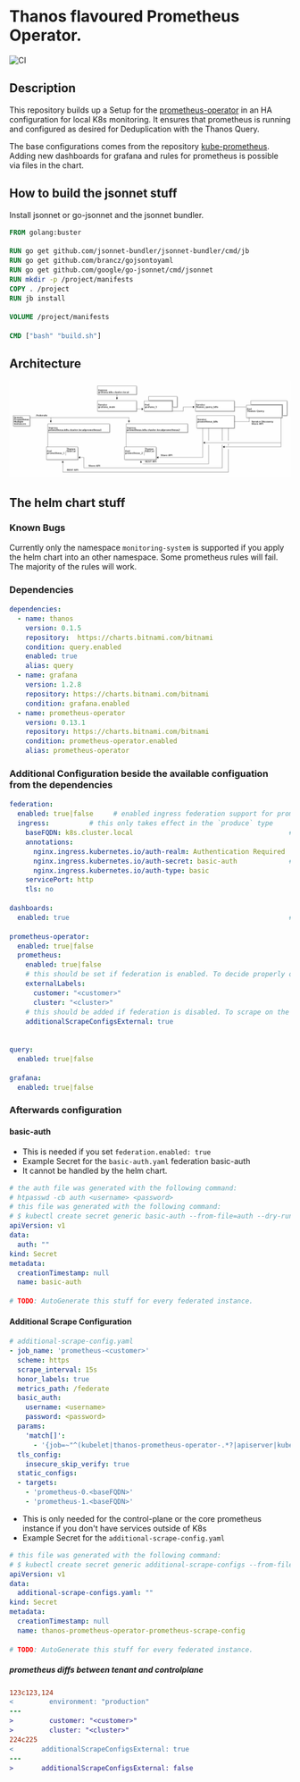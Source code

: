 # Thanos flavoured Prometheus Operator.
![CI](https://github.com/Cellebyte/helm/workflows/CI/badge.svg?branch=release)

## Description

This repository builds up a Setup for the [prometheus-operator](https://github.com/coreos/prometheus-operator) in an HA configuration for local K8s monitoring.
It ensures that prometheus is running and configured as desired for Deduplication with the Thanos Query.

The base configurations comes from the repository [kube-prometheus](https://github.com/coreos/kube-prometheus). Adding new dashboards for grafana and rules for prometheus is possible via files in the chart.

## How to build the jsonnet stuff
Install jsonnet or go-jsonnet and the jsonnet bundler.


```Dockerfile
FROM golang:buster

RUN go get github.com/jsonnet-bundler/jsonnet-bundler/cmd/jb
RUN go get github.com/brancz/gojsontoyaml
RUN go get github.com/google/go-jsonnet/cmd/jsonnet
RUN mkdir -p /project/manifests
COPY . /project
RUN jb install

VOLUME /project/manifests

CMD ["bash" "build.sh"]

```

## Architecture

![](Architecture-Graph-Thanos.png)

## The helm chart stuff

### Known Bugs

Currently only the namespace `monitoring-system` is supported if you apply the helm chart into an other namespace.
Some prometheus rules will fail. The majority of the rules will work.

### Dependencies

```yaml
dependencies:
  - name: thanos
    version: 0.1.5
    repository:  https://charts.bitnami.com/bitnami
    condition: query.enabled
    enabled: true
    alias: query
  - name: grafana
    version: 1.2.8
    repository: https://charts.bitnami.com/bitnami
    condition: grafana.enabled
  - name: prometheus-operator
    version: 0.13.1
    repository: https://charts.bitnami.com/bitnami
    condition: prometheus-operator.enabled
    alias: prometheus-operator
```

### Additional Configuration beside the available configuation from the dependencies

```yaml
federation:
  enabled: true|false     # enabled ingress federation support for prometheus
  ingress:          # this only takes effect in the `produce` type
    baseFQDN: k8s.cluster.local                                       # gets extended with prefix prometheus-(0-N) for every replica in .
    annotations:
      nginx.ingress.kubernetes.io/auth-realm: Authentication Required
      nginx.ingress.kubernetes.io/auth-secret: basic-auth             # this needs to be created by hand.
      nginx.ingress.kubernetes.io/auth-type: basic
    servicePort: http
    tls: no

dashboards:
  enabled: true                                                       # handles the templating of the dashboard ConfigMaps.

prometheus-operator:
  enabled: true|false
  prometheus:
    enabled: true|false
    # this should be set if federation is enabled. To decide properly on the different instances.
    externalLabels:
      customer: "<customer>"
      cluster: "<cluster>"
    # this should be added if federation is disabled. To scrape on the other federated prometheus instances.
    additionalScrapeConfigsExternal: true
      

query:
  enabled: true|false

grafana:
  enabled: true|false

```

### Afterwards configuration

#### basic-auth

* This is needed if you set `federation.enabled: true`
* Example Secret for the `basic-auth.yaml` federation basic-auth
* It cannot be handled by the helm chart.

```yaml
# the auth file was generated with the following command:
# htpasswd -cb auth <username> <password>
# this file was generated with the following command:
# $ kubectl create secret generic basic-auth --from-file=auth --dry-run -oyaml > basic-auth.yaml
apiVersion: v1
data:
  auth: ""
kind: Secret
metadata:
  creationTimestamp: null
  name: basic-auth

# TODO: AutoGenerate this stuff for every federated instance.
```

#### Additional Scrape Configuration

```yaml
# additional-scrape-config.yaml
- job_name: 'prometheus-<customer>'
  scheme: https
  scrape_interval: 15s
  honor_labels: true
  metrics_path: /federate
  basic_auth:
    username: <username>
    password: <password>
  params:
    'match[]':
      - '{job=~"^(kubelet|thanos-prometheus-operator-.*?|apiserver|kubelet|node-exporter)$"}'
  tls_config:
    insecure_skip_verify: true
  static_configs:
  - targets:
    - 'prometheus-0.<baseFQDN>'
    - 'prometheus-1.<baseFQDN>'
```

* This is only needed for the control-plane or the core prometheus instance if you don't have services
  outside of K8s
* Example Secret for the `additional-scrape-config.yaml`

```yaml
# this file was generated with the following command:
# $ kubectl create secret generic additional-scrape-configs --from-file=prometheus-additional.yaml --dry-run -oyaml > additional-scrape-configs.yaml
apiVersion: v1
data:
  additional-scrape-configs.yaml: ""
kind: Secret
metadata:
  creationTimestamp: null
  name: thanos-prometheus-operator-prometheus-scrape-config

# TODO: AutoGenerate this stuff for every federated instance.
```

##### prometheus diffs between tenant and controlplane

```diff
123c123,124
<         environment: "production"
---
>         customer: "<customer>"
>         cluster: "<cluster>"
224c225
<       additionalScrapeConfigsExternal: true
---
>       additionalScrapeConfigsExternal: false
```

